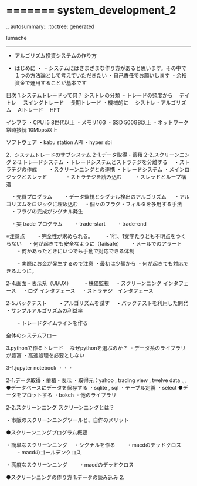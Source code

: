 =======
system_development_2
=======

.. autosummary::
   :toctree: generated

   lumache

---
- アルゴリズム投資システムの作り方

- はじめに
・ ・システムにはさまざまな作り方があると思います。その中で１つの方法論として考えていただきたい ・自己責任でお願いします ・余裕資金で運用することが基本です

目次
1.システムトレードって何？
シストレの分類 ・トレードの頻度から 　デイトレ 　スイングトレード 　長期トレード ・機械的に 　シストレ・アルゴリズム 　AIトレード 　HFT

インフラ ・CPU i5 8世代以上 ・メモリ16G ・SSD 500GB以上 ・ネットワーク常時接続 10Mbps以上

ソフトウェア ・kabu station API ・hyper sbi

2．システムトレードのサブシステム
2-1.データ取得・蓄積 2-2.スクリーンニング 2-3.トレードシステム ・トレードシステムとストラテジを分離する 　・ストラテジの作成 　　・スクリーンニングとの連携 ・トレードシステム ・メインロジックとスレッド 　 　　・ストラテジを読み込む 　 　・スレッドとループ構造

　・売買プログラム 　　・データ監視とシグナル検出のアルゴリズム 　 ・アルゴリズムをロジックに埋め込む 　・個々のフラグ・フィルタを多用する手法 　・フラグの完成がシグナル発生

　・実 trade プログラム 　　・trade-start 　　・trade-end

※注意点 　　・完全性が求められる。 　　・1行、1文字たりとも不明点をつくらない 　・何が起きても安全なように（failsafe) 　　・メールでのアラート 　　・何かあったときにいつでも手動で対応できる体制

　　・実際にお金が発生するので注意 ・最初は少額から ・何が起きても対応できるように。

2-4.画面・表示系（UI/UX） 　　・株価監視 　・スクリーンニング インタフェース 　・ログ インタフェース 　・ストラテジ　インタフェース

2-5.バックテスト 　　・アルゴリズムを試す 　・バックテストを利用した開発 ・サンプルアルゴリズムの利益率

　　・トレードタイムラインを作る

全体のシステムフロー

3.pythonで作るトレード
　なぜpythonを選ぶのか？ ・データ系のライブラリが豊富 ・高速処理を必要としない

3-1.jupyter notebook ・・・

2-1.データ取得・蓄積・表示
・取得元：yahoo , trading view , twelve data ,,, ●データベースにデータを保存する ・sqlite , sql ・テーブル定義 ・select ●データをプロットする ・bokeh ・他のライブラリ

2-2.スクリーンニング
スクリーンニングとは？

・市販のスクリーンニングツールと、自作のメリット

●スクリーンニングプログラム概要

・簡単なスクリーンニング 　・シグナルを作る 　　・macdのデッドクロス 　　・macdのゴールデンクロス

・高度なスクリーンニング 　　・macdのデッドクロス

●スクリーンニングの作り方 1.データの読み込み 2.

